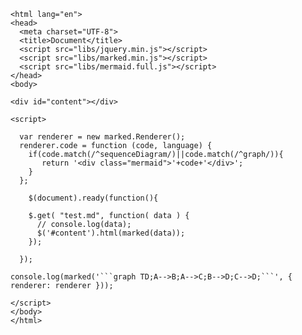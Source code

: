  <!DOCTYPE html>
    <html lang="en">
    <head>
      <meta charset="UTF-8">
      <title>Document</title>
      <script src="libs/jquery.min.js"></script>
      <script src="libs/marked.min.js"></script>
      <script src="libs/mermaid.full.js"></script>
    </head>
    <body>

    <div id="content"></div>

    <script>

      var renderer = new marked.Renderer();
      renderer.code = function (code, language) {
        if(code.match(/^sequenceDiagram/)||code.match(/^graph/)){
           return '<div class="mermaid">'+code+'</div>';
        }
      };

        $(document).ready(function(){

        $.get( "test.md", function( data ) {
          // console.log(data);
          $('#content').html(marked(data));
        });

      });

    console.log(marked('```graph TD;A-->B;A-->C;B-->D;C-->D;```', { renderer: renderer }));

    </script>
    </body>
    </html>
